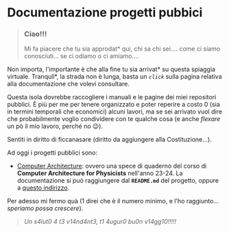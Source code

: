 # Documentazione progetti pubbici

> ### Ciao!!!
> Mi fa piacere che tu sia approdat* qui, 
> chi sa chi sei.... come ci siamo conosciuti... se ci odiamo o ci amiamo....

Non importa, l'importante è che alla fine tu sia arrivat* su questa spiaggia virtuale.
Tranqull*, la strada non è lunga, basta un *`click`* sulla pagina relativa alla documentazione che volevi consultare.

Questa isola dovrebbe raccogliere i manuali e le pagine dei miei repositori pubblici. 
È più per me per tenere organizzato e poter reperire a costo 0 (sia in termini temporali che economici) alcuni lavori,
ma se sei arrivato vuol dire che probabilmente voglio condividere con te qualche cosa 
(e anche *flexare* un pò il mio lavoro, perché no 😉).

Sentiti in diritto di ficcanasare (diritto da aggiungere alla Costituzione...).

Ad oggi i progetti pubblici sono:
- [Computer Architecture](https://github.com/GVoreste/ComputerArchitecture): ovvero una spece di quaderno del corso di **Computer Architecture for Physicists** nell'anno 23-24.
  La documentazione si può raggiungere dal **`README.md`** del progetto, oppure a [questo indirizzo](https://gvoreste.github.io/ComputerArchitecture/).
  
Per adesso mi fermo quà (1 direi che è il numero minimo, e l'ho raggiunto... *speriamo possa crescere*).

> *Un s4lut0 4 t3 v14nd4nt3, t1 4ugur0 bu0n v14gg10!!!!!*

